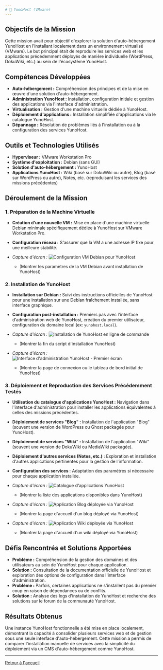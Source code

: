 ```yaml
---
# 🔧 YunoHost (VMware)
---
```

## Objectifs de la Mission
Cette mission avait pour objectif d'explorer la solution d'auto-hébergement YunoHost en l'installant localement dans un environnement virtualisé (VMware). Le but principal était de reproduire les services web et les applications précédemment déployés de manière individuelle (WordPress, DokuWiki, etc.) au sein de l'écosystème YunoHost.

## Compétences Développées
* **Auto-hébergement :** Compréhension des principes et de la mise en œuvre d'une solution d'auto-hébergement.
* **Administration YunoHost :** Installation, configuration initiale et gestion des applications via l'interface d'administration.
* **Virtualisation :** Gestion d'une machine virtuelle dédiée à YunoHost.
* **Déploiement d'applications :** Installation simplifiée d'applications via le catalogue YunoHost.
* **Dépannage :** Résolution de problèmes liés à l'installation ou à la configuration des services YunoHost.

## Outils et Technologies Utilisés
* **Hyperviseur :** VMware Workstation Pro
* **Système d'exploitation :** Debian (sans GUI)
* **Solution d'auto-hébergement :** YunoHost
* **Applications YunoHost :** Wiki (basé sur DokuWiki ou autre), Blog (basé sur WordPress ou autre), Notes, etc. (reproduisant les services des missions précédentes)

## Déroulement de la Mission

### 1. Préparation de la Machine Virtuelle
* **Création d'une nouvelle VM :** Mise en place d'une machine virtuelle Debian minimale spécifiquement dédiée à YunoHost sur VMware Workstation Pro.
* **Configuration réseau :** S'assurer que la VM a une adresse IP fixe pour une meilleure stabilité.

* *Capture d'écran :* ![Configuration VM Debian pour YunoHost](images/mission-5/vm-debian-yunohost-config.png)
    * (Montrer les paramètres de la VM Debian avant installation de YunoHost)

### 2. Installation de YunoHost
* **Installation sur Debian :** Suivi des instructions officielles de YunoHost pour une installation sur une Debian fraîchement installée, sans interface graphique.
* **Configuration post-installation :** Premiers pas avec l'interface d'administration web de YunoHost, création du premier utilisateur, configuration du domaine local (ex: `yunohost.local`).

* *Capture d'écran :* ![Installation de YunoHost en ligne de commande](images/mission-5/yunohost-install-cli.png)
    * (Montrer la fin du script d'installation YunoHost)
* *Capture d'écran :* ![Interface d'administration YunoHost - Premier écran](images/mission-5/yunohost-admin-interface.png)
    * (Montrer la page de connexion ou le tableau de bord initial de YunoHost)

### 3. Déploiement et Reproduction des Services Précédemment Testés
* **Utilisation du catalogue d'applications YunoHost :** Navigation dans l'interface d'administration pour installer les applications équivalentes à celles des missions précédentes.
* **Déploiement de services "Blog" :** Installation de l'application "Blog" (souvent une version de WordPress ou Ghost packagée pour YunoHost).
* **Déploiement de services "Wiki" :** Installation de l'application "Wiki" (souvent une version de DokuWiki ou MediaWiki packagée).
* **Déploiement d'autres services (Notes, etc.) :** Exploration et installation d'autres applications pertinentes pour la gestion de l'information.
* **Configuration des services :** Adaptation des paramètres si nécessaire pour chaque application installée.

* *Capture d'écran :* ![Catalogue d'applications YunoHost](images/mission-5/yunohost-app-catalog.png)
    * (Montrer la liste des applications disponibles dans YunoHost)
* *Capture d'écran :* ![Application Blog déployée via YunoHost](images/mission-5/yunohost-blog-app.png)
    * (Montrer la page d'accueil d'un blog déployé via YunoHost)
* *Capture d'écran :* ![Application Wiki déployée via YunoHost](images/mission-5/yunohost-wiki-app.png)
    * (Montrer la page d'accueil d'un wiki déployé via YunoHost)

## Défis Rencontrés et Solutions Apportées
* **Problème :** Compréhension de la gestion des domaines et des utilisateurs au sein de YunoHost pour chaque application.
* **Solution :** Consultation de la documentation officielle de YunoHost et exploration des options de configuration dans l'interface d'administration.
* **Problème :** Parfois, certaines applications ne s'installent pas du premier coup en raison de dépendances ou de conflits.
* **Solution :** Analyse des logs d'installation de YunoHost et recherche des solutions sur le forum de la communauté YunoHost.

## Résultats Obtenus
Une instance YunoHost fonctionnelle a été mise en place localement, démontrant la capacité à consolider plusieurs services web et de gestion sous une seule interface d'auto-hébergement. Cette mission a permis de comparer l'installation manuelle de services avec la simplicité du déploiement via un CMS d'auto-hébergement comme YunoHost.

---

[Retour à l'accueil](../README.md)
